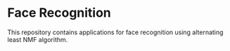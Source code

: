 # Face Recognition
This repository contains applications for face recognition using alternating least NMF algorithm.
